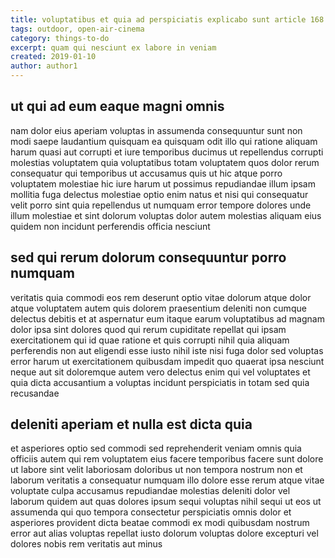 ```yaml
---
title: voluptatibus et quia ad perspiciatis explicabo sunt article 168
tags: outdoor, open-air-cinema
category: things-to-do
excerpt: quam qui nesciunt ex labore in veniam
created: 2019-01-10
author: author1
---
```


## ut qui ad eum eaque magni omnis

nam dolor eius aperiam voluptas in assumenda consequuntur sunt non modi saepe laudantium quisquam ea quisquam odit illo qui ratione aliquam harum quasi aut corrupti et iure temporibus ducimus ut repellendus corrupti molestias voluptatem quia voluptatibus totam voluptatem quos dolor rerum consequatur qui temporibus ut accusamus quis ut hic atque porro voluptatem molestiae hic iure harum ut possimus repudiandae illum ipsam mollitia fuga delectus molestiae optio enim natus et nisi qui consequatur velit porro sint quia repellendus ut numquam error tempore dolores unde illum molestiae et sint dolorum voluptas dolor autem molestias aliquam eius quidem non incidunt perferendis officia nesciunt

## sed qui rerum dolorum consequuntur porro numquam

veritatis quia commodi eos rem deserunt optio vitae dolorum atque dolor atque voluptatem autem quis dolorem praesentium deleniti non cumque delectus debitis et at aspernatur eum itaque earum voluptatibus ad magnam dolor ipsa sint dolores quod qui rerum cupiditate repellat qui ipsam exercitationem qui id quae ratione et quis corrupti nihil quia aliquam perferendis non aut eligendi esse iusto nihil iste nisi fuga dolor sed voluptas error harum ut exercitationem quibusdam impedit quo quaerat ipsa nesciunt neque aut sit doloremque autem vero delectus enim qui vel voluptates et quia dicta accusantium a voluptas incidunt perspiciatis in totam sed quia recusandae

## deleniti aperiam et nulla est dicta quia

et asperiores optio sed commodi sed reprehenderit veniam omnis quia officiis autem qui rem voluptatem eius facere temporibus facere sunt dolore ut labore sint velit laboriosam doloribus ut non tempora nostrum non et laborum veritatis a consequatur numquam illo dolore esse rerum atque vitae voluptate culpa accusamus repudiandae molestias deleniti dolor vel laborum quidem aut quas dolores ipsum sequi voluptas nihil sequi ut eos ut assumenda qui quo tempora consectetur perspiciatis omnis dolor et asperiores provident dicta beatae commodi ex modi quibusdam nostrum error aut alias voluptas repellat iusto dolorum voluptas dolore excepturi vel dolores nobis rem veritatis aut minus
